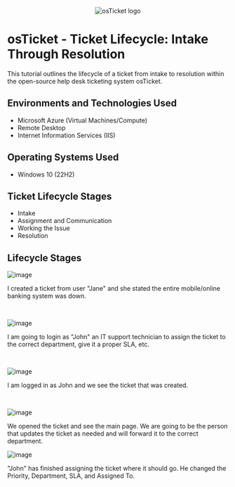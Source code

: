 <p align="center">
<img src="https://i.imgur.com/Clzj7Xs.png" alt="osTicket logo"/>
</p>

<h1>osTicket - Ticket Lifecycle: Intake Through Resolution</h1>
This tutorial outlines the lifecycle of a ticket from intake to resolution within the open-source help desk ticketing system osTicket.<br />




<h2>Environments and Technologies Used</h2>

- Microsoft Azure (Virtual Machines/Compute)
- Remote Desktop
- Internet Information Services (IIS)

<h2>Operating Systems Used </h2>

- Windows 10</b> (22H2)

<h2>Ticket Lifecycle Stages</h2>

- Intake
- Assignment and Communication
- Working the Issue
- Resolution

<h2>Lifecycle Stages</h2>

![image](https://github.com/user-attachments/assets/642123fb-d2eb-46ce-8ef8-cb8d0ab4f969)

I created a ticket from  user "Jane" and she stated the entire mobile/online banking system was down. 
</p>
<br />

![image](https://github.com/user-attachments/assets/2c3cbf1f-9875-4e1c-9528-452821be06d0)

I am going to login as "John" an IT support technician to assign the ticket to the correct department, give it a proper SLA, etc. 
</p>
<br />

![image](https://github.com/user-attachments/assets/0badc115-c116-4db0-989b-945bb9d6634c)

I am logged in as John and we see the ticket that was created. 
</p>
<br />

![image](https://github.com/user-attachments/assets/642237c3-d3d5-4536-914a-165d101a12d4)

We opened the ticket and see the main page. We are going to be the person that updates the ticket as needed and will forward it to the correct department. 

![image](https://github.com/user-attachments/assets/f380ea57-fc22-415e-92a5-38482394704c)

"John" has finished assigning the ticket where it should go. He changed the Priority,
	Department,
	SLA, and 
	Assigned To.


